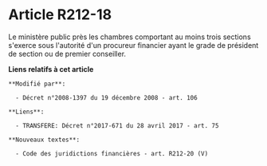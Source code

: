 # Article R212-18

Le ministère public près les chambres comportant au moins trois sections s'exerce sous l'autorité d'un  procureur financier
ayant le grade de président de section ou de premier conseiller.

**Liens relatifs à cet article**

	**Modifié par**:

	  - Décret n°2008-1397 du 19 décembre 2008 - art. 106

	**Liens**:

	  - TRANSFERE: Décret n°2017-671 du 28 avril 2017 - art. 75

	**Nouveaux textes**:

	  - Code des juridictions financières - art. R212-20 (V)
